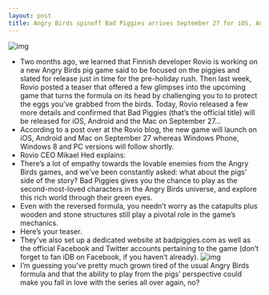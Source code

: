 ```yaml
---
layout: post
title: Angry Birds spinoff Bad Piggies arrives September 27 for iOS, Android and Mac
---
```

![img](http://media.idownloadblog.com/wp-content/uploads/2012/09/Bad-Piggies-teaser.jpg)
* Two months ago, we learned that Finnish developer Rovio is working on a new Angry Birds pig game said to be focused on the piggies and slated for release just in time for the pre-holiday rush. Then last week, Rovio posted a teaser that offered a few glimpses into the upcoming game that turns the formula on its head by challenging you to to protect the eggs you’ve grabbed from the birds. Today, Rovio released a few more details and confirmed that Bad Piggies (that’s the official title) will be released for iOS, Android and the Mac on September 27…
* According to a post over at the Rovio blog, the new game will launch on iOS, Android and Mac on September 27 whereas Windows Phone, Windows 8 and PC versions will follow shortly.
* Rovio CEO Mikael Hed explains:
* There’s a lot of empathy towards the lovable enemies from the Angry Birds games, and we’ve been constantly asked: what about the pigs’ side of the story? Bad Piggies gives you the chance to play as the second-most-loved characters in the Angry Birds universe, and explore this rich world through their green eyes.
* Even with the reversed formula, you needn’t worry as the catapults plus wooden and stone structures still play a pivotal role in the game’s mechanics.
* Here’s your teaser.
* They’ve also set up a dedicated website at badpiggies.com as well as the official Facebook and Twitter accounts pertaining to the game (don’t forget to fan iDB on Facebook, if you haven’t already).
![img](http://media.idownloadblog.com/wp-content/uploads/2012/09/Bad-Piggies-teaser-003.jpg)
* I’m guessing you’ve pretty much grown tired of the usual Angry Birds formula and that the ability to play from the pigs’ perspective could make you fall in love with the series all over again, no?

